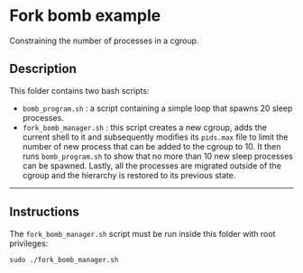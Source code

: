 # Fork bomb example

Constraining the number of processes in a cgroup.

## Description
This folder contains two bash scripts:
- `bomb_program.sh` : a script containing a simple loop that spawns 20 sleep processes.
- `fork_bomb_manager.sh` : this script creates a new cgroup, adds the current shell to it and subsequently modifies its `pids.max` file to limit the number of new process that can be added to the cgroup to 10. It then runs `bomb_program.sh` to show that no more than 10 new sleep processes can be spawned. Lastly, all the processes are migrated outside of the cgroup and the hierarchy is restored to its previous state.

---

## Instructions
The `fork_bomb_manager.sh` script must be run inside this folder with root privileges:
```
sudo ./fork_bomb_manager.sh
``` 